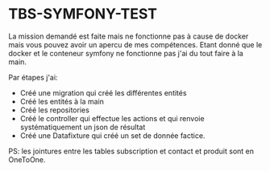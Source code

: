 # TBS-SYMFONY-TEST
La mission demandé est faite mais ne fonctionne pas à cause de docker mais vous pouvez avoir un apercu de mes compétences. Etant donné que le docker et le conteneur symfony ne fonctionne pas j'ai du tout faire à la main. 

Par étapes j'ai: 

- Créé une migration qui créé les différentes entités
- Créé les entités à la main
- Créé les repositories
- Créé le controller qui effectue les actions et qui renvoie systématiquement un json de résultat
- Créé une Datafixture qui créé un set de donnée factice.

PS: les jointures entre les tables subscription et contact et produit sont en OneToOne.

